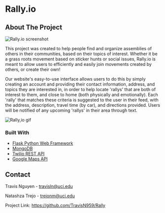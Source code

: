# Rally.io

## About The Project


![Rally.io screenshot](https://i.imgur.com/oqxEJTc.png)


This project was created to help people find and organize assemblies of others in their communities, based on their topics of interest. Whether it be a grass roots movement based on sticker hunts or social issues, Rally.io is meant to allow users to efficiently and easily join movements created by others, or create their own!

Our website's easy-to-use interface allows users to do this by simply creating an account and providing their contact information, address, and topics they are interested in, in order to help locate 'rallys' that are both of interest to them, and close to home (both physically and emotionally). Each 'rally' that matches these criteria is suggested to the user in their feed, with the address, description, travel time (by car), and directions provided. Users will be notified of any upcoming 'rallys' in their area through text.


![Rally,io gif](https://i.imgur.com/CKyoG37.gif)


### Built With
- [Flask Python Web Framework](https://flask.palletsprojects.com/en/1.1.x/)
- [MongoDB](https://www.mongodb.com/3)
- [Twilio REST API](https://www.twilio.com/docs)
- [Google Maps API](https://developers.google.com/maps)

## Contact
Travis Nguyen - travisln@uci.edu

Natashza Trejo - trejonm@uci.edu

Project Link: https://github.com/TravisN959/Rally
